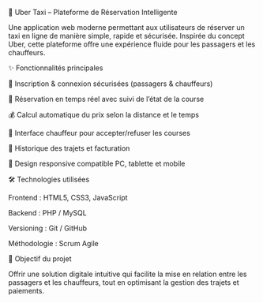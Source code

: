 🚖 Uber Taxi – Plateforme de Réservation Intelligente

Une application web moderne permettant aux utilisateurs de réserver un taxi en ligne de manière simple, rapide et sécurisée. Inspirée du concept Uber, cette plateforme offre une expérience fluide pour les passagers et les chauffeurs.

✨ Fonctionnalités principales

🔑 Inscription & connexion sécurisées (passagers & chauffeurs)

📍 Réservation en temps réel avec suivi de l’état de la course

💰 Calcul automatique du prix selon la distance et le temps

🚗 Interface chauffeur pour accepter/refuser les courses

📜 Historique des trajets et facturation

📱 Design responsive compatible PC, tablette et mobile

🛠 Technologies utilisées

Frontend : HTML5, CSS3, JavaScript

Backend : PHP / MySQL

Versioning : Git / GitHub

Méthodologie : Scrum Agile

📌 Objectif du projet

Offrir une solution digitale intuitive qui facilite la mise en relation entre les passagers et les chauffeurs, tout en optimisant la gestion des trajets et paiements.
